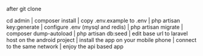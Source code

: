 

after git clone 

cd admin |
composer install |
 copy .env.example to .env |
 php artisan key:generate |
 configure .env (mysql and redis) |
 php artisan migrate | 
 composer dump-autoload | 
 php artisan db:seed | 
 edit base url to laravel host on the android project | 
 install the app on your mobile phone | 
 connect to the same network | 
 enjoy the api based app
 
